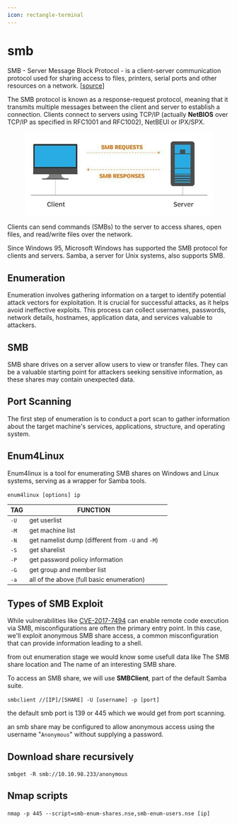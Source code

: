 ```yaml
---
icon: rectangle-terminal
---
```


# smb

SMB - Server Message Block Protocol - is a client-server communication protocol used for sharing access to files, printers, serial ports and other resources on a network. \[[source](https://searchnetworking.techtarget.com/definition/Server-Message-Block-Protocol)]

The SMB protocol is known as a response-request protocol, meaning that it transmits multiple messages between the client and server to establish a connection. Clients connect to servers using TCP/IP (actually **NetBIOS** over TCP/IP as specified in RFC1001 and RFC1002), NetBEUI or IPX/SPX.

<figure><img src="../.gitbook/assets/image (73).png" alt=""><figcaption></figcaption></figure>

Clients can send commands (SMBs) to the server to access shares, open files, and read/write files over the network.

Since Windows 95, Microsoft Windows has supported the SMB protocol for clients and servers. Samba, a server for Unix systems, also supports SMB.

## Enumeration

Enumeration involves gathering information on a target to identify potential attack vectors for exploitation. It is crucial for successful attacks, as it helps avoid ineffective exploits. This process can collect usernames, passwords, network details, hostnames, application data, and services valuable to attackers.

## SMB

SMB share drives on a server allow users to view or transfer files. They can be a valuable starting point for attackers seeking sensitive information, as these shares may contain unexpected data.

## Port Scanning

The first step of enumeration is to conduct a port scan to gather information about the target machine's services, applications, structure, and operating system.

## Enum4Linux

Enum4linux is a tool for enumerating SMB shares on Windows and Linux systems, serving as a wrapper for Samba tools.

`enum4linux [options] ip`

<table><thead><tr><th>TAG</th><th>FUNCTION</th><th data-hidden></th></tr></thead><tbody><tr><td><code>-U</code></td><td>get userlist</td><td></td></tr><tr><td><code>-M</code></td><td>get machine list</td><td></td></tr><tr><td><code>-N</code></td><td>get namelist dump (different from <code>-U</code> and <code>-M</code>)</td><td></td></tr><tr><td><code>-S</code></td><td>get sharelist</td><td></td></tr><tr><td><code>-P</code></td><td>get password policy information</td><td></td></tr><tr><td><code>-G</code></td><td>get group and member list</td><td></td></tr><tr><td><code>-a</code></td><td>all of the above (full basic enumeration)</td><td></td></tr></tbody></table>

## Types of SMB Exploit

While vulnerabilities like [CVE-2017-7494](https://www.cvedetails.com/cve/CVE-2017-7494/) can enable remote code execution via SMB, misconfigurations are often the primary entry point. In this case, we'll exploit anonymous SMB share access, a common misconfiguration that can provide information leading to a shell.

from out enumeration stage we would know some usefull data like The SMB share location and The name of an interesting SMB share.

To access an SMB share, we will use **SMBClient**, part of the default Samba suite.

`smbclient //[IP]/[SHARE] -U [username] -p [port]`

the default smb port is 139 or 445 which we would get from port scanning.

an smb share may be configured to allow anonymous access using the username "`Anonymous`" without supplying a password.

## Download share recursively

`smbget -R smb://10.10.98.233/anonymous`

## Nmap scripts

`nmap -p 445 --script=smb-enum-shares.nse,smb-enum-users.nse [ip]`
